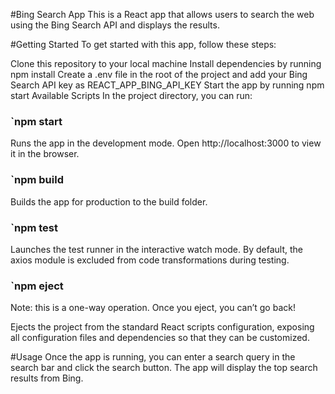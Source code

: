 #Bing Search App
This is a React app that allows users to search the web using the Bing Search API and displays the results.

#Getting Started
To get started with this app, follow these steps:

Clone this repository to your local machine
Install dependencies by running npm install
Create a .env file in the root of the project and add your Bing Search API key as REACT_APP_BING_API_KEY
Start the app by running npm start
Available Scripts
In the project directory, you can run:

### `npm start
Runs the app in the development mode.
Open http://localhost:3000 to view it in the browser.

### `npm build
Builds the app for production to the build folder.

### `npm test
Launches the test runner in the interactive watch mode.
By default, the axios module is excluded from code transformations during testing.

### `npm eject
Note: this is a one-way operation. Once you eject, you can’t go back!

Ejects the project from the standard React scripts configuration, exposing all configuration files and dependencies so that they can be customized.

#Usage
Once the app is running, you can enter a search query in the search bar and click the search button. The app will display the top search results from Bing.
